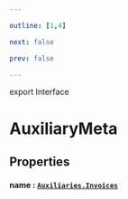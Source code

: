 ```yaml
---

outline: [1,4]

next: false

prev: false

---
```


export Interface
# AuxiliaryMeta

## Properties

#### name : [`Auxiliaries.Invoices`](../enumerations/Auxiliaries.md#invoices)
